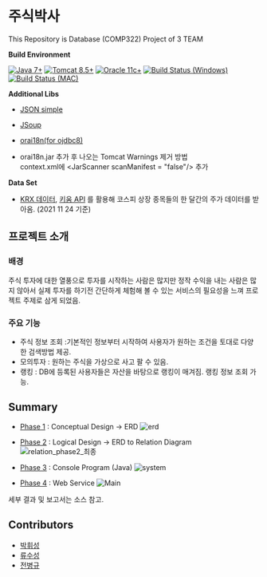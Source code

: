 # 주식박사

This Repository is Database (COMP322) Project of 3 TEAM







**Build Environment**

[![Java 7+](https://img.shields.io/badge/Java-7%2B-informational)](http://java.oracle.com)
[![Tomcat 8.5+](https://img.shields.io/badge/Tomcat-8.5%2B-informational)](https://tomcat.apache.org/download-80.cgi)
[![Oracle 11c+](https://img.shields.io/badge/Oracle-11c%2B-informational)](https://www.oracle.com/database/technologies)
[![ Build Status (Windows)](https://img.shields.io/appveyor/build/parrt/antlr4?label=Windows)](https://www.microsoft.com/ko-kr/windows)
[![ Build Status (MAC)](https://img.shields.io/badge/Mac-issue-yellow)](https://support.apple.com/ko-kr/HT201260)

**Additional Libs**
* [JSON simple](https://code.google.com/archive/p/json-simple/)
* [JSoup](https://jsoup.org/)
* [orai18n(for ojdbc8)](https://www.oracle.com/database/technologies/appdev/jdbc-ucp-19-7-c-downloads.html)   
   
* orai18n.jar 추가 후 나오는 Tomcat Warnings 제거 방법   
context.xml에 &#60;JarScanner scanManifest	&#61;	&#34;false&#34;&#47;&#62; 추가

**Data Set**

* [KRX 데이터](http://data.krx.co.kr/contents/MDC/MAIN/main/index.cmd), [키움 API](https://www.kiwoom.com/h/customer/download/VOpenApiInfoView) 
를 활용해 코스피 상장 종목들의 한 달간의 주가 데이터를 받아옴. (2021 11 24 기준)




## 프로젝트 소개

### 배경

주식 투자에 대한 열풍으로 투자를 시작하는 사람은 많지만 정작 수익을 내는 사람은 많지 않아서 실제 투자를 하기전 간단하게 체험해 볼 수 있는 서비스의 필요성을 느껴
프로젝트 주제로 삼게 되었음.

### 주요 기능

* 주식 정보 조회 :기본적인 정보부터 시작하여 사용자가 원하는 조건을 토대로 다양한 검색방법 제공.
* 모의투자 : 원하는 주식을 가상으로 사고 팔 수 있음.
* 랭킹 : DB에 등록된 사용자들은 자산을 바탕으로 랭킹이 매겨짐. 랭킹 정보 조회 가능.

## Summary

* [Phase 1](https://github.com/sapiens2000/DB_3_TEAM_PROEJCT/blob/main/Phase/Phase1) : Conceptual Design -> ERD
![erd](https://user-images.githubusercontent.com/33113480/143677997-8ac3320a-750b-4f85-a89d-5641dfe24066.JPG)

* [Phase 2](https://github.com/sapiens2000/DB_3_TEAM_PROEJCT/blob/main/Phase/Phase2) : Logical Design -> ERD to Relation Diagram
![relation_phase2_최종](https://user-images.githubusercontent.com/33113480/143677847-57727783-9e01-4a66-8ca0-913f51633a0e.jpg)

* [Phase 3](https://github.com/sapiens2000/DB_3_TEAM_PROEJCT/blob/main/Phase/Phase3) : Console Program (Java)
![system](https://user-images.githubusercontent.com/33113480/143678034-690e52ce-d291-44f2-a88d-0a22e880745e.JPG)

* [Phase 4](https://github.com/sapiens2000/DB_3_TEAM_PROEJCT/blob/main/Phase/Phase4) : Web Service
![Main](https://user-images.githubusercontent.com/33113480/143679109-ec8230f6-5a27-4360-b4fa-243fb520fbc6.JPG)


세부 결과 및 보고서는 소스 참고.

## Contributors

* [박휘성](https://github.com/hwistar0717)
* [류수성](https://github.com/Hermes997)
* [전병규](https://github.com/sapiens2000)
